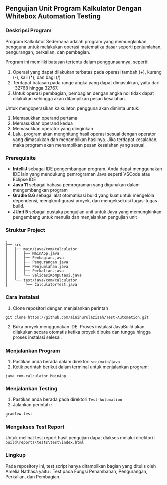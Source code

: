 ## Pengujian Unit Program Kalkulator Dengan Whitebox Automation Testing ##

### Deskripsi Program ###
Program Kalkulator Sederhana adalah program yang memungkinkan pengguna untuk melakukan operasi matematika dasar seperti penjumlahan, pengurangan, perkalian, dan pembagian. 

Program ini memiliki batasan tertentu dalam penggunaannya, seperti: 
1. Operasi yang dapat dilakukan terbatas pada operasi tambah (+), kurang (-), kali (*), dan bagi (/) 
2. Terdapat batasan pada range angka yang dapat dimasukkan, yaitu dari -32768 hingga 32767. 
3. Untuk operasi pembagian, pembagian dengan angka nol tidak dapat dilakukan sehingga akan ditampilkan pesan kesalahan. 

Untuk mengoperasikan kalkulator, pengguna akan diminta untuk: 
1. Memasukkan operand pertama 
2. Memasukkan operand kedua 
3. Memasukkan operator yang diinginkan 
4. Lalu, program akan menghitung hasil operasi sesuai dengan operator yang dimasukkan dan menampilkan hasilnya. Jika terdapat kesalahan, maka program akan menampilkan pesan kesalahan yang sesuai. 


### Prerequisite ###
- **IntelliJ** sebagai IDE pengembangan program. Anda dapat menggunakan IDE lain yang mendukung pemrograman Java seperti VSCode atau Eclipse IDE
- **Java 11** sebagai bahasa pemrograman yang digunakan dalam mengembangkan program
- **Gradle 8.6** sebagai alat otomatisasi build yang kuat untuk mengelola dependensi, mengkonfigurasi proyek, dan mengeksekusi tugas-tugas build.
- **JUnit 5** sebagai pustaka pengujian unit untuk Java yang memungkinkan pengembang untuk menulis dan menjalankan pengujian unit

### Struktur Project ###
```
.
├── src
│   ├── main/java/com/calculator
│   │   ├── MainApp.java
│   │   ├── Pembagian.java
│   │   ├── Pengurangan.java
│   │   ├── Penjumlahan.java
│   │   ├── Perkalian.java
│   │   └── ValidasiKomputasi.java
│   └── test/java/com/calculator
│        └── CalculatorTest.java
```

### Cara Instalasi ###
1. Clone repositori dengan menjalankan perintah
```
git clone https://github.com/aininurulazizah/Test-Automation.git
```
2. Buka proyek menggunakan IDE. Proses instalasi JavaBuild akan dilakukan secara otomatis ketika proyek dibuka dan tunggu hingga proses instalasi selesai.

### Menjalankan Program ###
1. Pastikan anda berada dalam direktori `src/main/java`
2. Ketik perintah berikut dalam terminal untuk menjalankan program:
```
java com.calculator.MainApp
```

### Menjalankan Testing ###
1. Pastikan anda berada pada direktori `Test-Automation`
2. Jalankan perintah :
```
gradlew test
```

### Mengakses Test Report ###
Untuk melihat test report hasil pengujian dapat diakses melalui direktori : 
`build\reports\tests\test\index.html`


### Lingkup ###
Pada repository ini, test script hanya ditampilkan bagian yang ditulis oleh Amelia Nathasa yaitu : Test pada Fungsi Penambahan, Pengurangan, Perkalian, dan Pembagian. 
